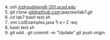 4. ssh jozhou@ieng6-201.ucsd.edu
5. git clone git@github.com:jaayzee/lab7.git
6. cd lab7
   bash test.sh
7. vim ListExamples.java
   ?i
   <Enter>
   e
   r
   2
   :wq
8. bash test.sh
9. git add .
   git commit -m "Update"
   git push origin
